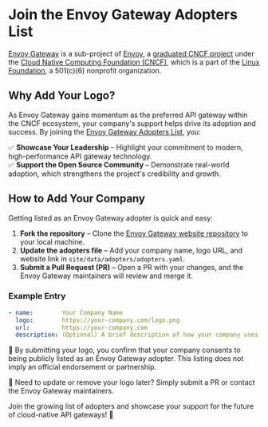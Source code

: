 # Join the Envoy Gateway Adopters List

[Envoy Gateway](https://gateway.envoyproxy.io) is a sub-project of [Envoy](https://www.envoyproxy.io),
a [graduated CNCF project](https://www.cncf.io/projects/envoy/) under the [Cloud Native Computing Foundation (CNCF)](https://www.cncf.io),
which is a part of the [Linux Foundation](https://www.linuxfoundation.org), a 501(c)(6) nonprofit organization.

## Why Add Your Logo?
As Envoy Gateway gains momentum as the preferred API gateway within the CNCF ecosystem, your company's support helps drive its adoption and success. By joining the [Envoy Gateway Adopters List](https://gateway.envoyproxy.io/#adopters), you:  

✅ **Showcase Your Leadership** – Highlight your commitment to modern, high-performance API gateway technology.  
✅ **Support the Open Source Community** – Demonstrate real-world adoption, which strengthens the project's credibility and growth.  

## How to Add Your Company
Getting listed as an Envoy Gateway adopter is quick and easy:  

1. **Fork the repository** – Clone the [Envoy Gateway website repository](https://github.com/envoyproxy/gateway) to your local machine.  
2. **Update the adopters file** – Add your company name, logo URL, and website link in `site/data/adopters/adopters.yaml`.  
3. **Submit a Pull Request (PR)** – Open a PR with your changes, and the Envoy Gateway maintainers will review and merge it.  

### Example Entry
```yaml
- name:        Your Company Name
  logo:        https://your-company.com/logo.png
  url:         https://your-company.com
  description: (Optional) A brief description of how your company uses Envoy Gateway. Avoid promotional or competitive language.  
```

🔹 By submitting your logo, you confirm that your company consents to being publicly listed as an Envoy Gateway adopter. This listing does not imply an official endorsement or partnership.

🔹 Need to update or remove your logo later? Simply submit a PR or contact the Envoy Gateway maintainers.

Join the growing list of adopters and showcase your support for the future of cloud-native API gateways! 🚀
